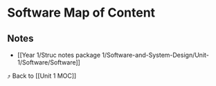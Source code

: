 # Software Map of Content


## Notes
- [[Year 1/Struc notes package 1/Software-and-System-Design/Unit-1/Software/Software]]

⤴️ Back to [[Unit 1 MOC]]
